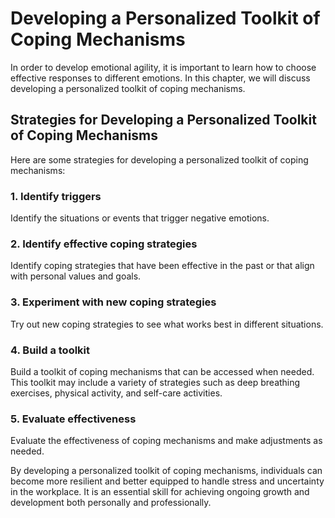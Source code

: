 Developing a Personalized Toolkit of Coping Mechanisms
===============================================================================================

In order to develop emotional agility, it is important to learn how to choose effective responses to different emotions. In this chapter, we will discuss developing a personalized toolkit of coping mechanisms.

Strategies for Developing a Personalized Toolkit of Coping Mechanisms
---------------------------------------------------------------------

Here are some strategies for developing a personalized toolkit of coping mechanisms:

### 1. Identify triggers

Identify the situations or events that trigger negative emotions.

### 2. Identify effective coping strategies

Identify coping strategies that have been effective in the past or that align with personal values and goals.

### 3. Experiment with new coping strategies

Try out new coping strategies to see what works best in different situations.

### 4. Build a toolkit

Build a toolkit of coping mechanisms that can be accessed when needed. This toolkit may include a variety of strategies such as deep breathing exercises, physical activity, and self-care activities.

### 5. Evaluate effectiveness

Evaluate the effectiveness of coping mechanisms and make adjustments as needed.

By developing a personalized toolkit of coping mechanisms, individuals can become more resilient and better equipped to handle stress and uncertainty in the workplace. It is an essential skill for achieving ongoing growth and development both personally and professionally.
